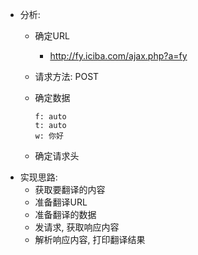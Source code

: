 
- 分析:

  - 确定URL

    - http://fy.iciba.com/ajax.php?a=fy

  - 请求方法: POST

  - 确定数据

    ```
    f: auto
    t: auto
    w: 你好
    ```

  - 确定请求头



* 实现思路:
  * 获取要翻译的内容
  * 准备翻译URL
  * 准备翻译的数据
  * 发请求, 获取响应内容
  * 解析响应内容, 打印翻译结果
